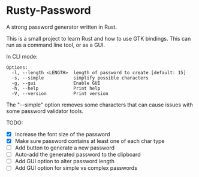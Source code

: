 # Rusty-Password
A strong password generator written in Rust.

This is a small project to learn Rust and how to use GTK bindings.  This can run as a command line tool, or as a GUI.  

In CLI mode:

```
Options:
  -l, --length <LENGTH>  length of password to create [default: 15]
  -s, --simple           simplify possible characters
  -g, --gui              Enable GUI
  -h, --help             Print help
  -V, --version          Print version
```
The "--simple" option removes some characters that can cause issues with some password validator tools.

TODO:
- [x] Increase the font size of the password
- [x] Make sure password contains at least one of each char type
- [ ] Add button to generate a new password
- [ ] Auto-add the generated password to the clipboard
- [ ] Add GUI option to alter password length
- [ ] Add GUI option for simple vs complex passwords
